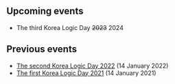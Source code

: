 ## Upcoming events

- The third Korea Logic Day ~~2023~~ 2024

## Previous events

- [The second Korea Logic Day 2022](2022) (14 January 2022)
- [The first Korea Logic Day 2021](2021) (14 January 2021)



